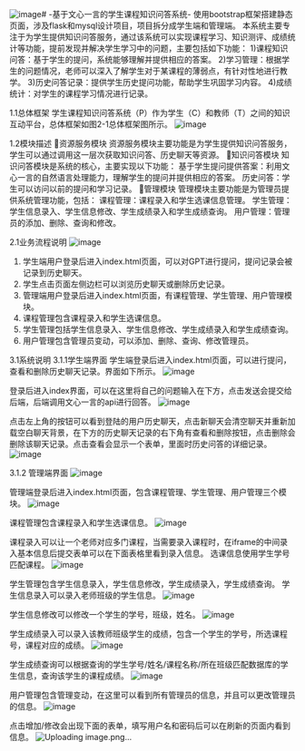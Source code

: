 ![image](https://github.com/user-attachments/assets/cf24963a-67b1-4cea-90a4-99f716d2b975)# -基于文心一言的学生课程知识问答系统-
使用bootstrap框架搭建静态页面，涉及flask和mysql设计项目，项目拆分成学生端和管理端。
本系统主要专注于为学生提供知识问答服务，通过该系统可以实现课程学习、知识测评、成绩统计等功能，提前发现并解决学生学习中的问题，主要包括如下功能：
1)课程知识问答：基于学生的提问，系统能够理解并提供相应的答案。
2)学习管理：根据学生的问题情况，老师可以深入了解学生对于某课程的薄弱点，有针对性地进行教学。
3)历史问答记录：提供学生历史提问功能，帮助学生巩固学习内容。
4)成绩统计：对学生的课程学习情况进行记录。



1.1总体框架
学生课程知识问答系统（P）作为学生（C）和教师（T）之间的知识互动平台，总体框架如图2-1总体框架图所示。
![image](https://github.com/user-attachments/assets/7784c3e4-aac5-410b-8e23-8a6c17f2ede4)

1.2模块描述
资源服务模块
资源服务模块主要功能是为学生提供知识问答服务，学生可以通过调用这一层次获取知识问答、历史聊天等资源。
知识问答模块
知识问答模块是系统的核心，主要实现以下功能：
基于学生提问提供答案：利用文心一言的自然语言处理能力，理解学生的提问并提供相应的答案。
历史问答：学生可以访问以前的提问和学习记录。
管理模块
管理模块主要功能是为管理员提供系统管理功能，包括：
课程管理：课程录入和学生选课信息管理。
学生管理：学生信息录入、学生信息修改、学生成绩录入和学生成绩查询。
用户管理：管理员的添加、删除、查询和修改。



2.1业务流程说明
![image](https://github.com/user-attachments/assets/bf52b052-c28b-40f6-a755-6ec5cc11a17d)
1) 学生端用户登录后进入index.html页面，可以对GPT进行提问，提问记录会被记录到历史聊天。
2)  学生点击页面左侧边栏可以浏览历史聊天或删除历史记录。
3)  管理端用户登录后进入index.html页面，有课程管理、学生管理、用户管理模块。
4) 课程管理包含课程录入和学生选课信息。
5) 学生管理包括学生信息录入、学生信息修改、学生成绩录入和学生成绩查询。
6) 用户管理包含管理员变动，可以添加、删除、查询、修改管理员。

3.1系统说明
3.1.1学生端界面
学生端登录后进入index.html页面，可以进行提问，查看和删除历史聊天记录。界面如下所示。
![image](https://github.com/user-attachments/assets/74feb26f-100c-49ce-86b8-1930611daede)


登录后进入index界面，可以在这里将自己的问题输入在下方，点击发送会提交给后端，后端调用文心一言的api进行回答。
![image](https://github.com/user-attachments/assets/ae12f9ca-405f-4ee2-b8b9-b82ed359d5c0)


点击左上角的按钮可以看到登陆的用户历史聊天，点击新聊天会清空聊天并重新加载空白聊天背景，在下方的历史聊天记录的右下角有查看和删除按钮，点击删除会删除该聊天记录。点击查看会显示一个表单，里面时历史问答的详细记录。
![image](https://github.com/user-attachments/assets/202586fc-5dca-4b18-9837-5364054613af)





3.1.2 管理端界面
![image](https://github.com/user-attachments/assets/ebea06e2-855b-4dc1-a651-ac569b29bf2c)

管理端登录后进入index.html页面，包含课程管理、学生管理、用户管理三个模块。
![image](https://github.com/user-attachments/assets/d4713b93-c273-4377-9a00-f04547a436a3)

课程管理包含课程录入和学生选课信息。
![image](https://github.com/user-attachments/assets/03db7c13-af10-41e1-b992-fcc24d84e3ac)

课程录入可以让一个老师对应多门课程，当需要录入课程时，在iframe的中间录入基本信息后提交表单可以在下面表格里看到录入信息。
选课信息使用学生学号匹配课程。
![image](https://github.com/user-attachments/assets/8011aee9-7880-4796-b139-143dd296679c)

学生管理包含学生信息录入，学生信息修改，学生成绩录入，学生成绩查询。
学生信息录入可以录入老师班级的学生信息。
![image](https://github.com/user-attachments/assets/5c85fd1f-64fa-40dd-a341-49700654b91c)


学生信息修改可以修改一个学生的学号，班级，姓名。
![image](https://github.com/user-attachments/assets/217ab870-d01c-4ba4-85bb-1bf364fea932)


学生成绩录入可以录入该教师班级学生的成绩，包含一个学生的学号，所选课程号，课程对应的成绩。
![image](https://github.com/user-attachments/assets/0a6755c0-4207-4e7a-a8e2-ae30283d67e0)


学生成绩查询可以根据查询的学生学号/姓名/课程名称/所在班级匹配数据库的学生信息，查询该学生的课程成绩。
![image](https://github.com/user-attachments/assets/be5e9277-4c6c-451b-8bca-e8e7f1facb9d)


用户管理包含管理变动，在这里可以看到所有管理员的信息，并且可以更改管理员的信息。
![image](https://github.com/user-attachments/assets/1a2633a2-6215-46ce-9815-59e87f9c5e85)


点击增加/修改会出现下面的表单，填写用户名和密码后可以在刷新的页面内看到信息。
![Uploading image.png…]()
